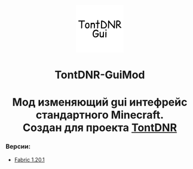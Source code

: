 <p align="center"><img src="./src/main/resources/assets/tontdnr-gui/icon.png"></p>
<h1 align="center">TontDNR-GuiMod</h1>

<h1 align="center"> Мод изменяющий gui интефрейс стандартного Minecraft.<br>Cоздан для проекта <a href='https://tontdnr.ru'>TontDNR</a></h1>

### Версии:
- [Fabric 1.20.1](https://github.com/StelStelox/TontDNR-GuiMod/tree/1.20.1-fabric)
